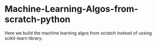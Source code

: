 # Machine-Learning-Algos-from-scratch-python

Here we build the machine learning algos from scratch instead of ussing scikit-learn library.
